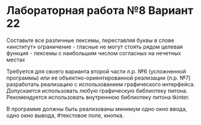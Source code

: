 # Лабораторная работа №8 Вариант 22

Составьте все различные лексемы, переставляя буквы в слове «институт»
ограничение - гласные не могут стоять рядом
целевая функция - лексемы с наибольшим числом согласных на нечетных местах

Требуется для своего варианта второй части л.р. №6 (усложненной программы) или ее объектно-ориентированной реализации (л.р. №7)
разработать реализацию с использованием графического интерфейса. Допускается использовать любую графическую библиотеку питона.
Рекомендуется использовать внутреннюю библиотеку питона  tkinter.

В программе должны быть реализованы минимум одно окно ввода, одно окно вывода,
#текстовое поле, кнопка.
